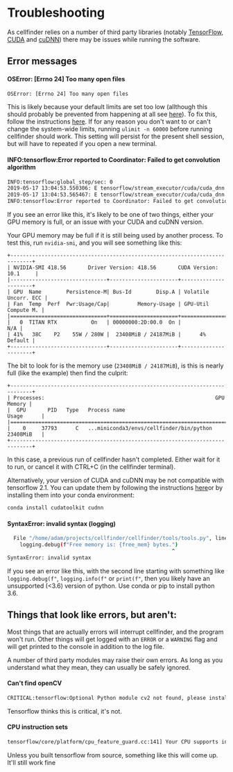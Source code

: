 # Troubleshooting

As cellfinder relies on a number of third party libraries (notably 
[TensorFlow](https://www.tensorflow.org/),
 [CUDA](https://developer.nvidia.com/cuda-zone) and 
 [cuDNN](https://developer.nvidia.com/cudnn)) there may be issues while 
 running the software.

## Error messages

#### OSError: [Errno 24] Too many open files
```bash
OSError: [Errno 24] Too many open files
```
This is likely because your default limits are set too low (allthough this
should probably be prevented from happening at all see 
[here](https://github.com/adamltyson/cellfinder/issues/8)). To fix this, 
follow the instructions 
[here](https://easyengine.io/tutorials/linux/increase-open-files-limit/). If 
for any reason you don't want to or can't change the system-wide limits, 
running `ulimit -n 60000` before running cellfinder should work. This setting 
will persist for the present shell session, but will have to repeated if you 
open a new terminal.


#### INFO:tensorflow:Error reported to Coordinator: Failed to get convolution algorithm
```bash
INFO:tensorflow:global_step/sec: 0
2019-05-17 13:04:53.550306: E tensorflow/stream_executor/cuda/cuda_dnn.cc:334] Could not create cudnn handle: CUDNN_STATUS_INTERNAL_ERROR
2019-05-17 13:04:53.565467: E tensorflow/stream_executor/cuda/cuda_dnn.cc:334] Could not create cudnn handle: CUDNN_STATUS_INTERNAL_ERROR
INFO:tensorflow:Error reported to Coordinator: Failed to get convolution algorithm. This is probably because cuDNN failed to initialize, so try looking to see if a warning log message was printed above.
```

If you see an error like this, it's likely to be one of two things, either 
your GPU memory is full, or an issue with your CUDA and cuDNN version.

Your GPU memory may be full if it is still being used by 
another process. To test this, run `nvidia-smi`, and you will see something 
like this:
```
+-----------------------------------------------------------------------------+
| NVIDIA-SMI 418.56       Driver Version: 418.56       CUDA Version: 10.1     |
|-------------------------------+----------------------+----------------------+
| GPU  Name        Persistence-M| Bus-Id        Disp.A | Volatile Uncorr. ECC |
| Fan  Temp  Perf  Pwr:Usage/Cap|         Memory-Usage | GPU-Util  Compute M. |
|===============================+======================+======================|
|   0  TITAN RTX           On   | 00000000:2D:00.0  On |                  N/A |
| 41%   38C    P2    55W / 280W |  23408MiB / 24187MiB |      4%      Default |
+-------------------------------+----------------------+----------------------+
```
The bit to look for is the memory use (`23408MiB / 24187MiB`), is this is 
nearly full (like the example) then find the culprit:
```
+-----------------------------------------------------------------------------+
| Processes:                                                       GPU Memory |
|  GPU       PID   Type   Process name                             Usage      |
|=============================================================================|
|    0     37793      C   ...miniconda3/envs/cellfinder/bin/python 23408MiB   |
+-----------------------------------------------------------------------------+
```

In this case, a previous run of cellfinder hasn't completed. Either wait for 
it to run, or cancel it with CTRL+C (in the cellfinder terminal).


Alternatively, your version of CUDA and cuDNN may be not compatible with 
tensorflow 2.1. You can update them by following the instructions 
[here](https://www.tensorflow.org/install/gpu)or by installing them into your 
conda environment:
```bash
conda install cudatoolkit cudnn
```

#### SyntaxError: invalid syntax (logging)
```bash
  File "/home/adam/projects/cellfinder/cellfinder/tools/tools.py", line 444
    logging.debug(f"Free memory is: {free_mem} bytes.")
                                                     ^
SyntaxError: invalid syntax
```

If you see an error like this, with the second line starting with something
like `logging.debug(f"`, `logging.info(f"` or `print(f"`, then you likely 
have an unsupported (<3.6) version of python. Use conda or pip to install
python 3.6.



## Things that look like errors, but aren't:
Most things that are actually errors will interrupt cellfinder, and the program
won't run. Other things will get logged with an `ERROR` or a `WARNING` flag 
and will get printed to the console in addition to the log file.

A number of third party modules may raise their own errors. As long as you 
understand what they mean, they can usually be safely ignored.

#### Can't find openCV
```bash
CRITICAL:tensorflow:Optional Python module cv2 not found, please install cv2 and retry if the application fails.
```
Tensorflow thinks this is critical, it's not.

#### CPU instruction sets
```bash
tensorflow/core/platform/cpu_feature_guard.cc:141] Your CPU supports instructions that this TensorFlow binary was not compiled to use: SSE4.1 SSE4.2 AVX AVX2 FMA
```
Unless you built tensorflow from source, something like this will come up. 
It'll still work fine